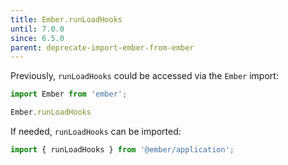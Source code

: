 ```yaml
---
title: Ember.runLoadHooks
until: 7.0.0
since: 6.5.0
parent: deprecate-import-ember-from-ember
---
```



Previously, `runLoadHooks` could be accessed via the `Ember` import:
```js
import Ember from 'ember';

Ember.runLoadHooks
```

If needed, `runLoadHooks` can be imported:
```js
import { runLoadHooks } from '@ember/application';
```
